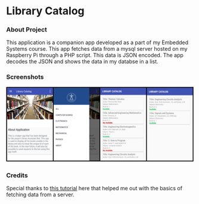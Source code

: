 **Library Catalog**
====================


### **About Project**
This application is a companion app developed as a part of my Embedded Systems course. This app fetches data from a mysql server hosted on my Raspberry Pi through a PHP script.
This data is JSON encoded. The app decodes the JSON and shows the data in my databse in a list.

### **Screenshots**

![Banner](https://github.com/Raienryu97/AndroidStudioProjects/blob/master/LibraryCatalog/Screenshots/banner.jpg?raw=true)

### **Credits**

Special thanks to [this tutorial](https://www.simplifiedcoding.net/android-volley-tutorial-to-get-json-from-server/) here that helped me out with the basics of fetching data from a server.
